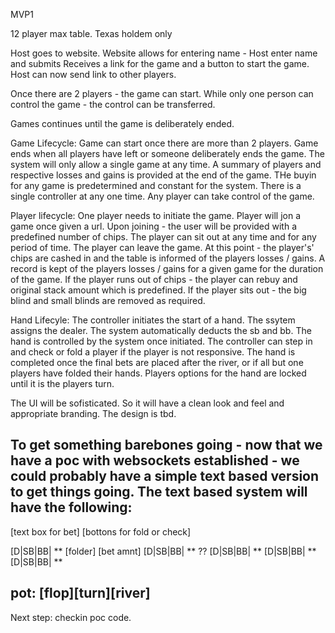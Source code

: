 MVP1

12 player max table.
Texas holdem only



Host goes to website.
Website allows for entering name - Host enter name and submits
Receives a link for the game and a button to start the game.
Host can now send link to other players.

Once there are 2 players - the game can start. 
While only one person can control the game - the control can be transferred.

Games continues until the game is deliberately ended.


Game Lifecycle:  Game can start once there are more than 2 players.   Game ends when all players have left or someone deliberately ends the game.  The system will only allow a single game at any time.  A summary of players and respective losses and gains is provided at the end of the game.  THe buyin for any game is predetermined and constant for the system. There is a single controller at any one time.  Any player can take control of the game. 

Player lifecycle: One player needs to initiate the game. Player will jon a game once given a url.  Upon joining - the user will be provided with a predefined number of chips.  The player can sit out at any time and for any period of time.  The player can leave the game.  At this point - the player's' chips are cashed in and the table is informed of the players losses / gains.  A record is kept of the players losses / gains for a given game for the duration of the game.  If the player runs out of chips - the player can rebuy and original stack amount which is predefined.  If the player sits out - the big blind and small blinds are removed as required.

Hand Lifecyle:  The controller initiates the start of a hand.  The ssytem assigns the dealer. The system automatically deducts the sb and bb. The hand is controlled by the system once initiated.  The controller can step in and check or fold a player if the player is not responsive. The hand is completed once the final bets are placed after the river, or if all but one players have folded their hands.  Players options for the hand are locked until it is the players turn.  

The UI will be sofisticated. So it will have a clean look and feel and appropriate branding. The design is tbd.

To get something barebones going - now that we have a poc with websockets established - we could probably have a simple text based version to get things going. The text based system will have the following:
------------------------------------------------------------------
[text box for bet] [bottons for fold or check]

<Name> <Chip Count> [D|SB|BB| ** [folder] [bet amnt]
<Name> <Chip Count> [D|SB|BB| ** ??
<Name> <Chip Count> [D|SB|BB| ** 
<Name> <Chip Count> [D|SB|BB| ** 
<Name> <Chip Count> [D|SB|BB| ** 

pot: 
[flop][turn][river]
-------------------------------------------------------------------

Next step:  checkin poc code.
